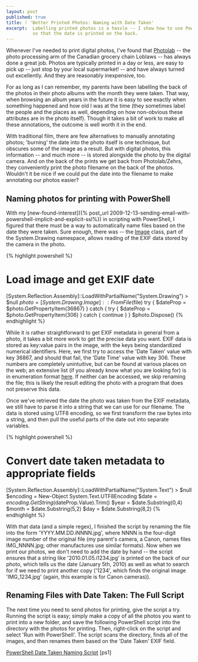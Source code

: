 ```yaml
---
layout: post
published: true
title: ! 'Better Printed Photos: Naming with Date Taken'
excerpt:  Labelling printed photos is a hassle -- I show how to use PowerShell to rename photo files before printing
          so that the date is printed on the back.
---
```

Whenever I've needed to print digital photos, I've found that [Photolab](http://photolab.ca/) -- the photo processing arm
of the Canadian grocery chain Loblaws -- has always done a great job. Photos are typically printed in a day or less, are
easy to pick up -- just stop by your local supermarket! -- and have always turned out excellently. And they are reasonably
inexpensive, too.

For as long as I can remember, my parents have been labelling the back of the photos in their photo albums with the
month they were taken. That way, when browsing an album years in the future it is easy to see exactly when something
happened and how old I was at the time (they sometimes label the people and the places as well, depending on how
non-obvious these attributes are in the photo itself). Though it takes a bit of work to make all these annotations, the
outcome is well worth it in the end.

With traditional film, there are few alternatives to manually annotating photos; 'burning' the date into the photo
itself is one technique, but obscures some of the image as a result. But with digital photos, this information -- and
much more -- is stored alongside the photo by the digital camera. And on the back of the prints we get back from
Photolab/Zehrs, they conveniently print the photo filename on the back of the photos. Wouldn't it be nice if we could
put the date into the filename to make annotating our photos easier?

## Naming photos for printing with PowerShell

With my [new-found-interest]({% post_url 2009-12-13-sending-email-with-powershell-implicit-and-explicit-ssl%}) in
scripting with PowerShell, I figured that there must be a way to automatically name files based on the date they were
taken. Sure enough, there was -- the [Image](http://msdn.microsoft.com/en-us/library/system.drawing.image.aspx) class,
part of the System.Drawing namespace, allows reading of the EXIF data stored by the camera in the photo.

{% highlight powershell %}
# Load image and get EXIF date
[System.Reflection.Assembly]::LoadWithPartialName("System.Drawing") > $null
$photo = [System.Drawing.Image]::FromFile($file)
try
{
    $dateProp = $photo.GetPropertyItem(36867)
}
catch
{
    try
    {
        $dateProp = $photo.GetPropertyItem(306)
    }
    catch
    {
        continue
    }
}
$photo.Dispose()
{% endhighlight %}

While it is rather straightforward to get EXIF metadata in general from a photo, it takes a bit more work to get the
precise data you want. EXIF data is stored as key:value pairs in the image, with the keys being standardized numerical
identifiers. Here, we first try to access the 'Date Taken' value with key 36867, and should that fail, the 'Date Time'
value with key 306. These numbers are completely unintuitive, but can be found at various places on the web; an
extensive list (if you already know what you are looking for) is in enumeration format
[here](http://weblogs.asp.net/justin_rogers/pages/108237.aspx). If neither can be accessed, we skip renaming the file;
this is likely the result editing the photo with a program that does not preserve this data.

Once we've retrieved the date the photo was taken from the EXIF metadata, we still have to parse it into a string that
we can use for our filename. The data is stored using UTF8 encoding, so we first transform the raw bytes into a string,
and then pull the useful parts of the date out into separate variables.

{% highlight powershell %}
# Convert date taken metadata to appropriate fields
[System.Reflection.Assembly]::LoadWithPartialName("System.Text") > $null
$encoding = New-Object System.Text.UTF8Encoding
$date = $encoding.GetString($dateProp.Value).Trim()
$year = $date.Substring(0,4)
$month = $date.Substring(5,2)
$day = $date.Substring(8,2)
{% endhighlight %}

With that data (and a simple regex), I finished the script by renaming the file into the form 'YYYY.MM.DD.iNNNN.jpg',
where NNNN is the four-digit image number of the original file (my parent's camera, a Canon, names files IMG_NNNN.jpg;
other manufactures use similar formats). Now when we print our photos, we don't need to add the date by hand -- the
script ensures that a string like '2010.01.05.i1234.jpg' is printed on the back of our photo, which tells us the date
(January 5th, 2010) as well as what to search for if we need to print another copy ('1234', which finds the original
image 'IMG_1234.jpg' (again, this example is for Canon cameras)).

## Renaming Files with Date Taken: The Full Script

The next time you need to send photos for printing, give the script a try. Running the script is easy; simply make a
copy of all the photos you want to print into a new folder, and save the following PowerShell script into the directory
with the photos for printing. Then, right-click on the script and select 'Run with PowerShell'. The script scans the
directory, finds all of the images, and then renames them based on the 'Date Taken' EXIF field.

[PowerShell Date Taken Naming Script](https://github.com/ndrarmstrong/blog/blob/master/NameForPrinting/NameForPrinting.ps1) [ps1]
